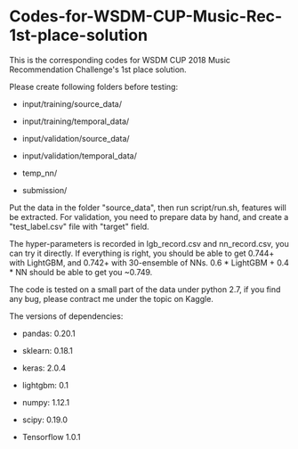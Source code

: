 # Codes-for-WSDM-CUP-Music-Rec-1st-place-solution

This is the corresponding codes for WSDM CUP 2018 Music Recommendation Challenge's 1st place solution.


Please create following folders before testing:

- input/training/source_data/

- input/training/temporal_data/

- input/validation/source_data/

- input/validation/temporal_data/

- temp_nn/

- submission/

Put the data in the folder "source_data", then run script/run.sh, features will be extracted. For validation, you need to prepare data by hand, and create a "test_label.csv" file with "target" field.


The hyper-parameters is recorded in lgb_record.csv and nn_record.csv, you can try it directly. If everything is right, you should be able to get 0.744+ with LightGBM, and 0.742+ with 30-ensemble of NNs. 0.6 * LightGBM + 0.4 * NN should be able to get you ~0.749.


The code is tested on a small part of the data under python 2.7, if you find any bug, please contract me under the topic on Kaggle.

The versions of dependencies:

- pandas: 0.20.1

- sklearn: 0.18.1

- keras: 2.0.4

- lightgbm: 0.1

- numpy: 1.12.1

- scipy: 0.19.0

- Tensorflow 1.0.1
